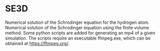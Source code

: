 # SE3D
Numerical solution of the Schrodinger equation for the hydrogen atom. Numerical solution of the Schrodinger equation using the finite volume method. Some python scripts are added for generating an mp4 of a given simulation. The scripts require an executable ffmpeg.exe, which can be obtained at https://ffmpeg.org/.
